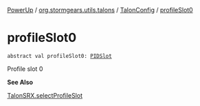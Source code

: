 [PowerUp](../../index.md) / [org.stormgears.utils.talons](../index.md) / [TalonConfig](index.md) / [profileSlot0](./profile-slot0.md)

# profileSlot0

`abstract val profileSlot0: `[`PIDSlot`](../-p-i-d-slot/index.md)

Profile slot 0

**See Also**

[TalonSRX.selectProfileSlot](#)

